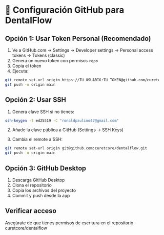 # 🔧 Configuración GitHub para DentalFlow

## Opción 1: Usar Token Personal (Recomendado)

1. Ve a GitHub.com → Settings → Developer settings → Personal access tokens → Tokens (classic)
2. Genera un nuevo token con permisos `repo`
3. Copia el token
4. Ejecuta:
```bash
git remote set-url origin https://TU_USUARIO:TU_TOKEN@github.com/curetcore/dentalflow.git
git push -u origin main
```

## Opción 2: Usar SSH

1. Genera clave SSH si no tienes:
```bash
ssh-keygen -t ed25519 -C "ronaldpaulino47@gmail.com"
```

2. Añade la clave pública a GitHub (Settings → SSH Keys)

3. Cambia el remote a SSH:
```bash
git remote set-url origin git@github.com:curetcore/dentalflow.git
git push -u origin main
```

## Opción 3: GitHub Desktop

1. Descarga GitHub Desktop
2. Clona el repositorio
3. Copia los archivos del proyecto
4. Commit y push desde la app

## Verificar acceso

Asegúrate de que tienes permisos de escritura en el repositorio curetcore/dentalflow